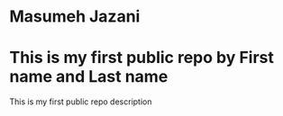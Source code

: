 
# Masumeh Jazani
# This is my first public repo by First name and Last name

This is my first public repo description
